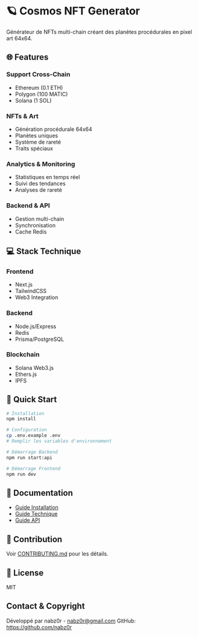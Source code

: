 # 🪐 Cosmos NFT Generator

Générateur de NFTs multi-chain créant des planètes procédurales en pixel art 64x64.

## 🌐 Features

### Support Cross-Chain
- Ethereum (0.1 ETH)
- Polygon (100 MATIC)
- Solana (1 SOL)

### NFTs & Art
- Génération procédurale 64x64
- Planètes uniques
- Système de rareté
- Traits spéciaux

### Analytics & Monitoring
- Statistiques en temps réel
- Suivi des tendances
- Analyses de rareté

### Backend & API
- Gestion multi-chain
- Synchronisation
- Cache Redis

## 💻 Stack Technique

### Frontend
- Next.js
- TailwindCSS
- Web3 Integration

### Backend
- Node.js/Express
- Redis
- Prisma/PostgreSQL

### Blockchain
- Solana Web3.js
- Ethers.js
- IPFS

## 🚀 Quick Start

```bash
# Installation
npm install

# Configuration
cp .env.example .env
# Remplir les variables d'environnement

# Démarrage Backend
npm run start:api

# Démarrage Frontend
npm run dev
```

## 📑 Documentation

- [Guide Installation](docs/INSTALLATION.md)
- [Guide Technique](docs/TECHNICAL.md)
- [Guide API](docs/API.md)

## 👥 Contribution

Voir [CONTRIBUTING.md](CONTRIBUTING.md) pour les détails.

## 📜 License

MIT

## Contact & Copyright

Développé par nabz0r - nabz0r@gmail.com
GitHub: https://github.com/nabz0r